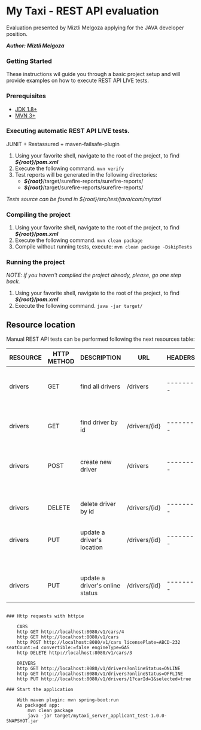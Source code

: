 # My Taxi - REST API evaluation

Evaluation presented by Miztli Melgoza applying for the JAVA developer position.

***Author: Miztli Melgoza***

### Getting Started

These instructions wil guide you through a basic project setup and will provide examples on how to execute REST API LIVE tests.

### Prerequisites

- [JDK 1.8+](https://www.oracle.com/technetwork/java/javase/downloads/java-archive-javase8-2177648.html)
- [MVN 3+](https://maven.apache.org/download.cgi)

### Executing automatic REST API LIVE tests.
JUNIT + Restassured + maven-failsafe-plugin

1. Using your favorite shell, navigate to the root of the project, to find ***${root}/pom.xml*** 
2. Execute the following command. `mvn verify`
3. Test reports will be generated in the following directories:
    - ***${root}***/target/surefire-reports/surefire-reports/
    - ***${root}***/target/surefire-reports/surefire-reports/

*Tests source can be found in ${root}/src/test/java/com/mytaxi*

### Compiling the project
1. Using your favorite shell, navigate to the root of the project, to find ***${root}/pom.xml*** 
2. Execute the following command. `mvn clean package`
3. Compile without running tests, execute:  `mvn clean package -DskipTests`
### Running the project
*NOTE: if you haven't compiled the project already, please, go one step back.*
1. Using your favorite shell, navigate to the root of the project, to find ***${root}/pom.xml*** 
2. Execute the following command. `java -jar target/`

## Resource location
Manual REST API tests can be performed following the next resources table:

| RESOURCE    | HTTP METHOD | DESCRIPTION                     | URL          |  HEADERS |  QUERY PARAMS                                | BODY   | SUCCESS      | FAILURE             |
| ----------- | ----------- | ------------------------------- | -----------  | -------- | -------------------------------------------- | -------| ------------ | ------------------- |
| drivers     | GET         | find all drivers                | /drivers     | -------- | -------------------------------------------- | ------ | HTTP.OK(200) | HTTP.NOT_FOUND(404) |
| drivers     | GET         | find driver by id               | /drivers/{id}| -------- | -------------------------------------------- | ------ | HTTP.OK(200) | HTTP.NOT_FOUND(404) |
| drivers     | POST        | create new driver               | /drivers     | -------- | -------------------------------------------- | {"username":"Miztli Melgoza", "password":"abcd1234"} | HTTP.CREATED(201) | HTTP.CONFLICT(409) |
|             |             |                                 |              |          |                                              |                          |              |                     |
| drivers     | DELETE      | delete driver by id             | /drivers/{id}| -------- | -------------------------------------------- | ------------------- | HTTP.NO_CONTENT(204) | HTTP.NOT_FOUND(404) |
| drivers     | PUT         | update a driver's location      | /drivers/{id}| -------- | (Float) longitude={x}                        | ------ | HTTP.NO_CONTENT(204) | HTTP.NOT_FOUND(404) |
|             |             |                                 |              |          | (Float) latitude={-y}                        | ------ |                      |                     |
| drivers     | PUT         | update a driver's online status | /drivers/{id}| -------- | (String) onlineStatus={ONLINE, OFFLINE}      | ------ | HTTP.NO_CONTENT(204) | HTTP.NOT_FOUND(404) |


```

### Http requests with httpie

    CARS
    http GET http://localhost:8080/v1/cars/4
    http GET http://localhost:8080/v1/cars
    http POST http://localhost:8080/v1/cars licensePlate=ABCD-232 seatCount:=4 convertible:=false engineType=GAS
    http DELETE http://localhost:8080/v1/cars/3

    DRIVERS
    http GET http://localhost:8080/v1/drivers?onlineStatus=ONLINE
    http GET http://localhost:8080/v1/drivers?onlineStatus=OFFLINE
    http PUT http://localhost:8080/v1/drivers/1?carId=1&selected=true

### Start the application

    With maven plugin: mvn spring-boot:run
    As packaged app: 
        mvn clean package
        java -jar target/mytaxi_server_applicant_test-1.0.0-SNAPSHOT.jar